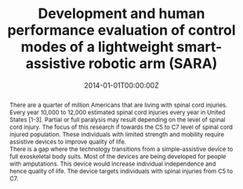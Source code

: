 ---
title: "Development and human performance evaluation of control modes of a lightweight smart-assistive robotic arm (SARA)"
authors:
- Alex-Cao
date: "2014-01-01T00:00:00Z"
# doi: ""

# Schedule page publish date (NOT publication's date).
publishDate: "2020-08-18T00:00:00Z"

# Publication type.
# Legend: 0 = Uncategorized; 1 = Conference paper; 2 = Journal article;
# 3 = Preprint / Working Paper; 4 = Report; 5 = Book; 6 = Book section;
# 7 = Thesis; 8 = Patent
publication_types: ["0"]

# Publication name and optional abbreviated publication name.
# publication: 
# publication_short: 

abstract: "There are a quarter of million Americans that are living with spinal cord injuries. Every year 10,000 to 12,000 estimated spinal cord injuries every year in United States [1-3]. Partial or full paralysis may result depending on the level of spinal cord injury. The focus of this research if towards the C5 to C7 level of spinal cord injured population. These individuals with limited strength and mobility require assistive devices to improve quality of life.


There is a gap where the technology transitions from a simple-assistive device to full exoskeletal body suits. Most of the devices are being developed for people with amputations. This device would increase individual independence and hence quality of life. The device targets individuals with spinal injuries from C5 to C7."

# Summary. An optional shortened abstract.
# summary: Lorem ipsum dolor sit amet, consectetur adipiscing elit. Duis posuere tellus ac convallis placerat. Proin tincidunt magna sed ex sollicitudin condimentum.

tags:
- Assitive robotics

featured: false

links:
# - name: Online Access
#   url: 
url_pdf: https://www.resna.org/Portals/0/Documents/2011%20Conference/khalid-69690.pdf
# url_code: '#'
# url_dataset: '#'
# url_poster: '#'
# url_project: ''
# url_slides: ''
# url_source: '#'
# url_video: '#'

# Featured image
# To use, add an image named `featured.jpg/png` to your page's folder. 
# image:
#   caption: ''
#   focal_point: ""
#   preview_only: false

# Associated Projects (optional).
#   Associate this publication with one or more of your projects.
#   Simply enter your project's folder or file name without extension.
#   E.g. `internal-project` references `content/project/internal-project/index.md`.
#   Otherwise, set `projects: []`.
# projects:


# Slides (optional).
#   Associate this publication with Markdown slides.
#   Simply enter your slide deck's filename without extension.
#   E.g. `slides: "example"` references `content/slides/example/index.md`.
#   Otherwise, set `slides: ""`.
slides: ""
---